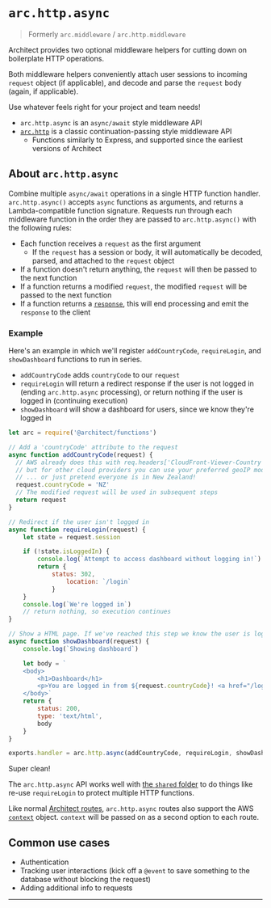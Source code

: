 # `arc.http.async`

> Formerly `arc.middleware` / `arc.http.middleware`

Architect provides two optional middleware helpers for cutting down on boilerplate HTTP operations.

Both middleware helpers conveniently attach user sessions to incoming `request` object (if applicable), and decode and parse the `request` body (again, if applicable).

Use whatever feels right for your project and team needs!

- `arc.http.async` is an `async/await` style middleware API
- [`arc.http`](/reference/functions/http/node/classic) is a classic continuation-passing style middleware API
  - Functions similarly to Express, and supported since the earliest versions of Architect


## About `arc.http.async`

Combine multiple `async/await` operations in a single HTTP function handler. `arc.http.async()` accepts `async` functions as arguments, and returns a Lambda-compatible function signature. Requests run through each middleware function in the order they are passed to `arc.http.async()` with the following rules:

- Each function receives a `request` as the first argument
  - If the `request` has a session or body, it will automatically be decoded, parsed, and attached to the `request` object
- If a function doesn't return anything, the `request` will then be passed to the next function
- If a function returns a modified `request`, the modified `request` will be passed to the next function
- If a function returns a [`response`](/guides/http), this will end processing and emit the `response` to the client


### Example

Here's an example in which we'll register `addCountryCode`, `requireLogin`, and `showDashboard` functions to run in series.

- `addCountryCode` adds `countryCode` to our `request`
- `requireLogin` will return a redirect response if the user is not logged in (ending `arc.http.async` processing), or return nothing if the user is logged in (continuing execution)
- `showDashboard` will show a dashboard for users, since we know they're logged in

```javascript
let arc = require('@architect/functions')

// Add a 'countryCode' attribute to the request
async function addCountryCode(request) {
  // AWS already does this with req.headers['CloudFront-Viewer-Country']
  // but for other cloud providers you can use your preferred geoIP module
  // ... or just pretend everyone is in New Zealand!
  request.countryCode = 'NZ'
  // The modified request will be used in subsequent steps
  return request
}

// Redirect if the user isn't logged in
async function requireLogin(request) {
	let state = request.session

	if (!state.isLoggedIn) {
		console.log(`Attempt to access dashboard without logging in!`)
		return {
			status: 302,
      			location: `/login`
      		}
	}
	console.log(`We're logged in`)
	// return nothing, so execution continues
}

// Show a HTML page. If we've reached this step we know the user is logged in, and we know their country code!
async function showDashboard(request) {
	console.log(`Showing dashboard`)

	let body = `
	<body>
		<h1>Dashboard</h1>
		<p>You are logged in from ${request.countryCode}! <a href="/logout">logout</a><p>
	</body>`
	return {
		status: 200,
		type: 'text/html',
		body
	}
}

exports.handler = arc.http.async(addCountryCode, requireLogin, showDashboard)
```

Super clean!

The `arc.http.async` API works well with [the `shared` folder](/guides/sharing-common-code) to do things like re-use `requireLogin` to protect multiple HTTP functions.

Like normal [Architect routes](/guides/http), `arc.http.async` routes also support the AWS [`context`](https://docs.aws.amazon.com/lambda/latest/dg/nodejs-prog-model-context.html) object. `context` will be passed on as a second option to each route.


## Common use cases

- Authentication
- Tracking user interactions (kick off a `@event` to save something to the database without blocking the request)
- Adding additional info to requests

<hr>

